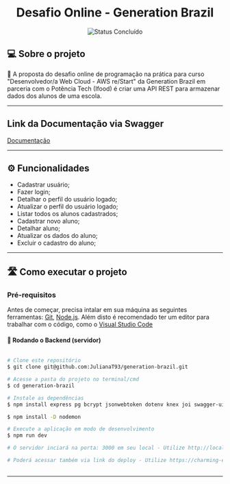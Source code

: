 <h1 align="center"> 
	Desafio Online - Generation Brazil
</h1>

<p align="center">
	<img alt="Status Concluído" src="https://img.shields.io/badge/STATUS-CONCLU%C3%8DDO-brightgreen">
</p>

## 💻 Sobre o projeto

📄 A proposta do desafio online de programação na prática para curso "Desenvolvedor/a Web Cloud - AWS re/Start" da Generation Brazil em parceria com o Potência Tech (Ifood) é criar uma API REST para armazenar dados dos alunos de uma escola.

---
## Link da Documentação via Swagger
[Documentação](https://charming-elk-smock.cyclic.cloud/documento)

---
## ⚙️ Funcionalidades

<ul>
<li>Cadastrar usuário;</li>
<li>Fazer login;</li>
<li>Detalhar o perfil do usuário logado; </li>
<li>Atualizar o perfil do usuário logado;</li>
<li>Listar todos os alunos cadastrados;</li>
<li>Cadastrar novo aluno;</li>
<li>Detalhar aluno;</li>
<li>Atualizar os dados do aluno;</li>
<li>Excluir o cadastro do aluno;</li>
</ul>

---

## 🛣️ Como executar o projeto

### Pré-requisitos

Antes de começar, precisa intalar em sua máquina as seguintes ferramentas:
[Git](https://git-scm.com), [Node.js](https://nodejs.org/en/). 
Além disto é recomendado ter um editor para trabalhar com o código, como o [Visual Studio Code](https://code.visualstudio.com/)

#### 🎲 Rodando o Backend (servidor)

```bash

# Clone este repositório
$ git clone git@github.com:JulianaT93/generation-brazil.git

# Acesse a pasta do projeto no terminal/cmd
$ cd generation-brazil

# Instale as dependências
$ npm install express pg bcrypt jsonwebtoken dotenv knex joi swagger-ui-express

$ npm install -D nodemon

# Execute a aplicação em modo de desenvolvimento
$ npm run dev

# O servidor inciará na porta: 3000 em seu local - Utilize http://localhost:3000

# Poderá acessar também via link do deploy - Utilize https://charming-elk-smock.cyclic.cloud/
 

```
---
